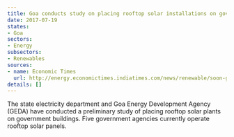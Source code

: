 ```yaml
---
title: Goa conducts study on placing rooftop solar installations on government buildings
date: 2017-07-19
states:
- Goa
sectors:
- Energy
subsectors:
- Renewables
sources:
- name: Economic Times
  url: http://energy.economictimes.indiatimes.com/news/renewable/soon-government-buildings-in-goa-to-be-solar-powered/59571391
details: []
---
```


The state electricity department and Goa Energy Development Agency (GEDA) have conducted a preliminary study of placing rooftop solar plants on government buildings. Five government agencies currently operate rooftop solar panels.
